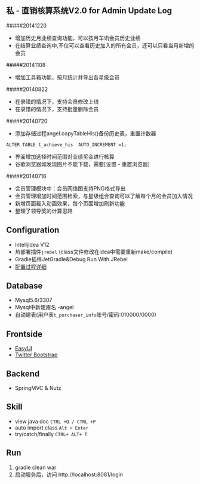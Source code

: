 私 - 直销核算系统V2.0 for Admin
Update Log
---
#####20141220
* 增加历史月业绩查询功能，可以按月车讯会员历史业绩
* 在结算业绩查询中,不仅可以查看历史加入的所有会员，还可以只看当月新增的会员

#####20141108
* 增加工具箱功能，按月统计并导出各星级会员

#####20140822
* 在录错的情况下，支持会员修改上线
* 在录错的情况下，支持批量删除会员

#####20140720
* 添加存储过程angel.copyTableHis()备份历史表，重置计数器

```
ALTER TABLE t_achieve_his  AUTO_INCREMENT =1;
```
* 界面增加选择时间范围对业绩奖金进行核算
* 谷歌浏览器如发现图片不能下载，需要[设置 - 重置浏览器]

#####20140716
* 会员管理模块中：会员网络图支持PNG格式导出
* 会员管理增加时间范围检索，与星级组合查询可以了解每个月的会员加入情况
* 新增页面载入动画效果，每个页面增加刷新功能
* 整理了领导奖的计算思路

Configuration
-------------
* IntelljIdea V12
* 热部署插件`jrebel` (class文件修改在idea中需要重新make/compile)
* Gradle插件JetGradle&Debug Run With JRebel
* [配置过程详细](http://jiangzx.github.io/2014/10/03/idea-for-gradle-service/)

Database
--------
* Mysql5.6/3307
* Mysql中新建库名 -angel
* 自动建表(用户表`t_purchaser_info`账号/密码:010000/0000)

Frontside
---------
* [EasyUI](http://www.jeasyui.com/)
* [Twitter Bootstrap](http://v3.bootcss.com/css/)

Backend
-------
* SpringMVC & Nutz

Skill
-----
* view java doc `CTRL +Q / CTRL +P`
* auto import class `Alt + Enter`
* try/catch/finally `CTRL+ ALT+ T`

Run
------------
1. gradle clean war
2. 启动服务后，访问 http://localhost:8081/login
